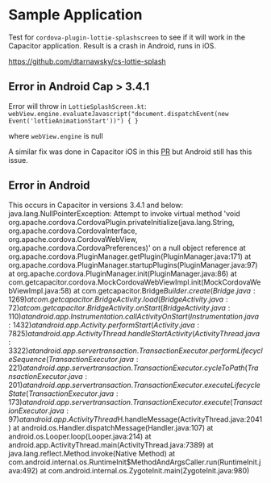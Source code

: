 # Sample Application
Test for `cordova-plugin-lottie-splashscreen` to see if it will work in the Capacitor application. Result is a crash in Android, runs in iOS.

https://github.com/dtarnawsky/cs-lottie-splash

## Error in Android Cap > 3.4.1
Error will throw in `LottieSplashScreen.kt`:
`webView.engine.evaluateJavascript("document.dispatchEvent(new Event('lottieAnimationStart'))") { }`

where `webView.engine` is null

A similar fix was done in Capacitor iOS in this [PR](https://github.com/ionic-team/capacitor/pull/4039/files) but Android still has this issue.

## Error in Android
This occurs in Capacitor in versions 3.4.1 and below:
java.lang.NullPointerException: Attempt to invoke virtual method 'void org.apache.cordova.CordovaPlugin.privateInitialize(java.lang.String, org.apache.cordova.CordovaInterface, org.apache.cordova.CordovaWebView, org.apache.cordova.CordovaPreferences)' on a null object reference
        at org.apache.cordova.PluginManager.getPlugin(PluginManager.java:171)
        at org.apache.cordova.PluginManager.startupPlugins(PluginManager.java:97)
        at org.apache.cordova.PluginManager.init(PluginManager.java:86)
        at com.getcapacitor.cordova.MockCordovaWebViewImpl.init(MockCordovaWebViewImpl.java:58)
        at com.getcapacitor.Bridge$Builder.create(Bridge.java:1269)
        at com.getcapacitor.BridgeActivity.load(BridgeActivity.java:72)
        at com.getcapacitor.BridgeActivity.onStart(BridgeActivity.java:110)
        at android.app.Instrumentation.callActivityOnStart(Instrumentation.java:1432)
        at android.app.Activity.performStart(Activity.java:7825)
        at android.app.ActivityThread.handleStartActivity(ActivityThread.java:3322)
        at android.app.servertransaction.TransactionExecutor.performLifecycleSequence(TransactionExecutor.java:221)
        at android.app.servertransaction.TransactionExecutor.cycleToPath(TransactionExecutor.java:201)
        at android.app.servertransaction.TransactionExecutor.executeLifecycleState(TransactionExecutor.java:173)
        at android.app.servertransaction.TransactionExecutor.execute(TransactionExecutor.java:97)
        at android.app.ActivityThread$H.handleMessage(ActivityThread.java:2041)
        at android.os.Handler.dispatchMessage(Handler.java:107)
        at android.os.Looper.loop(Looper.java:214)
        at android.app.ActivityThread.main(ActivityThread.java:7389)
        at java.lang.reflect.Method.invoke(Native Method)
        at com.android.internal.os.RuntimeInit$MethodAndArgsCaller.run(RuntimeInit.java:492)
        at com.android.internal.os.ZygoteInit.main(ZygoteInit.java:980)